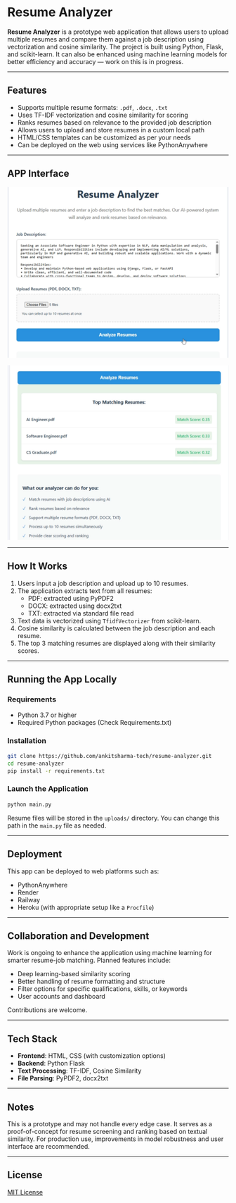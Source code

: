 # Resume Analyzer

**Resume Analyzer** is a prototype web application that allows users to upload multiple resumes and compare them against a job description using vectorization and cosine similarity. The project is built using Python, Flask, and scikit-learn. It can also be enhanced using machine learning models for better efficiency and accuracy — work on this is in progress.

---

## Features

- Supports multiple resume formats: `.pdf`, `.docx`, `.txt`
- Uses TF-IDF vectorization and cosine similarity for scoring
- Ranks resumes based on relevance to the provided job description
- Allows users to upload and store resumes in a custom local path
- HTML/CSS templates can be customized as per your needs
- Can be deployed on the web using services like PythonAnywhere

---

## APP Interface

![App Interface](r2.png)

![App Interface](r1.png)

---

## How It Works

1. Users input a job description and upload up to 10 resumes.
2. The application extracts text from all resumes:
   - PDF: extracted using PyPDF2
   - DOCX: extracted using docx2txt
   - TXT: extracted via standard file read
3. Text data is vectorized using `TfidfVectorizer` from scikit-learn.
4. Cosine similarity is calculated between the job description and each resume.
5. The top 3 matching resumes are displayed along with their similarity scores.

---

## Running the App Locally

### Requirements

- Python 3.7 or higher
- Required Python packages (Check Requirements.txt)

### Installation

```bash
git clone https://github.com/ankitsharma-tech/resume-analyzer.git
cd resume-analyzer
pip install -r requirements.txt
```

### Launch the Application

```bash
python main.py
```

Resume files will be stored in the `uploads/` directory. You can change this path in the `main.py` file as needed.

---

## Deployment

This app can be deployed to web platforms such as:

- PythonAnywhere
- Render
- Railway
- Heroku (with appropriate setup like a `Procfile`)

---

## Collaboration and Development

Work is ongoing to enhance the application using machine learning for smarter resume-job matching. Planned features include:

- Deep learning-based similarity scoring
- Better handling of resume formatting and structure
- Filter options for specific qualifications, skills, or keywords
- User accounts and dashboard

Contributions are welcome.

---

## Tech Stack

- **Frontend**: HTML, CSS (with customization options)
- **Backend**: Python Flask
- **Text Processing**: TF-IDF, Cosine Similarity
- **File Parsing**: PyPDF2, docx2txt

---

## Notes

This is a prototype and may not handle every edge case. It serves as a proof-of-concept for resume screening and ranking based on textual similarity. For production use, improvements in model robustness and user interface are recommended.

---

## License

[MIT License](LICENSE)
